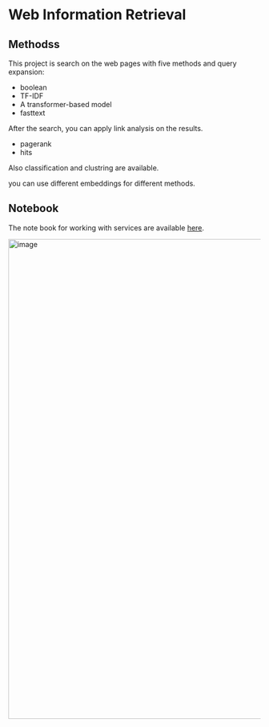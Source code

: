 # Web Information Retrieval

## Methodss
This project is search on the web pages with five methods and query expansion:
- boolean
- TF-IDF
- A transformer-based model
- fasttext

After the search, you can apply link analysis on the results.
- pagerank
- hits

Also classification and clustring are available.

you can use different embeddings for different methods.


## Notebook
The note book for working with services are available [here](https://colab.research.google.com/drive/1rjgo35CQAhybUphJ7JLgIcgKca4cO6Fl?usp=sharing).

<img width="960" alt="image" src="https://user-images.githubusercontent.com/62180624/215080586-a3690203-b806-4e2c-96fe-a1d45c224c1e.png">
